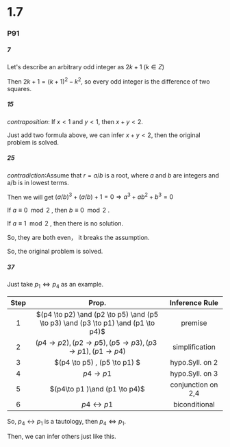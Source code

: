 # 1.7

### P91

##### 7

Let's describe an arbitrary odd integer as $2k+1\;(k \in Z)$

Then $2k+1=(k+1)^2-k^2$, so every odd integer is the difference of two squares.

##### 15

$contraposition:$ If $x < 1$ and $y < 1$, then $x+y<2$.

Just add two formula above, we can infer $x+y<2$, then the original problem is solved.

##### 25

$contradiction:$Assume that $r=a/b$ is a root, where $a$ and $b$ are integers and a/b is in lowest terms.

 Then we will get  $(a/b)^3 + (a/b) +1=0 \Rightarrow a^3+ab^2+b^3=0$

If 	$a\equiv0\mod2$	, then	$b\equiv0\mod2$ .

If 	$a\equiv1\mod2$	, then there is no solution.

So, they are both even， it breaks the assumption.

So, the original problem is solved.

##### 37

Just take $p_1 \Leftrightarrow p_4$ as an example.

| Step |                            Prop.                             |   Inference Rule   |
| :--: | :----------------------------------------------------------: | :----------------: |
|  1   | $(p4 \to p2) \and (p2 \to p5) \and (p5 \to p3) \and (p3 \to p1) \and (p1 \to p4)$ |      premise       |
|  2   | $(p4 \to p2) , (p2 \to p5) , (p5 \to p3) , (p3 \to p1) , (p1 \to p4)$ |   simplification   |
|  3   |                 $(p4 \to p5) , (p5 \to p1) $                 |  hypo.Syll. on 2   |
|  4   |                         $p4 \to p1$                          |  hypo.Syll. on 3   |
|  5   |                $(p4\to p1 )\and (p1 \to p4)$                 | conjunction on 2,4 |
|  6   |                   $p4 \leftrightarrow p1$                    |   biconditional    |

So, $p_4 \leftrightarrow p_1$ is a tautology, then $p_4 \Leftrightarrow p_1$.

Then, we can infer others just like this.





